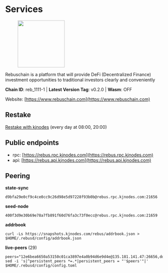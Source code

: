 # Services

<figure><img src="https://raw.githubusercontent.com/kj89/testnet_manuals/main/pingpub/logos/rebus.png" width="150" alt=""><figcaption></figcaption></figure>

Rebuschain is a platform that will provide DeFi (Decentralized Finance)  investment opportunities to traditional investors clearly and conveniently

**Chain ID**: reb_1111-1 | **Latest Version Tag**: v0.2.0 | **Wasm**: OFF

Website: [https://www.rebuschain.com](https://www.rebuschain.com)

## Restake

[Restake with kjnodes](https://restake.app/rebus/rebusvaloper1vndzy8y55ylgpmmsc34uy8rm6kqlml6ffs9lrv) (every day at 08:00, 20:00)
## Public endpoints

* rpc: [https://rebus.rpc.kjnodes.com](https://rebus.rpc.kjnodes.com)
* api: [https://rebus.api.kjnodes.com](https://rebus.api.kjnodes.com)

## Peering

**state-sync**

```
d9bfa29e0cf9c4ce0cc9c26d98e5d97228f93b0b@rebus.rpc.kjnodes.com:21656
```

**seed-node**

```
400f3d9e30b69e78a7fb891f60d76fa3c73f0ecc@rebus.rpc.kjnodes.com:21659
```

**addrbook**
```
curl -Ls https://snapshots.kjnodes.com/rebus/addrbook.json > $HOME/.rebusd/config/addrbook.json
```

**live-peers** (29)
```
peers="12e6bea6650a53150c01ca3897e4a0b94d6e9d4e@135.181.141.47:26656,dda7abe32cc84a722cf6b1d2ee3b61ebe7ad71df@135.181.212.183:21656,9d17d1c5b5d3b8c9e7ffab264b45b5dd979116f3@65.109.24.188:26656,f546370843f92e2415524a7b18f9cd528e2fd706@65.109.55.186:26656,1fcb45323f9045707c0c344a60d7cb906008cfaf@65.109.80.176:26656,b8613a7717b0ebaf2100c360cf13c92c4de33100@195.201.63.87:41666,a35d28e111c1dcc1e5f3203627b449adfb4425f2@65.109.29.150:21656,c126eed9cfede7802d78f570fec8175835309a73@141.95.127.146:26656,b570827e4397512e077028ea7121d3e19eb25bab@85.10.200.221:26656,2f6b34ad97c4827dace87436f0299cf89fe0c056@136.243.95.80:46656,f4ad005ee8ec25508c498294e9e83d81b188ea49@185.248.24.16:21656,1749a8f0aa533fc92c1212366c22c0993fbb1545@51.178.47.116:26656,34e3178b6e0f25451fd690c15fc199d5a9bdfb9b@15.204.197.11:26656,ab6a4ae2857ac05fa8f45b03871fa3945193fc61@46.4.81.204:35656,ae67d4c37632435e0d5f27041f50af20d227bdc2@93.170.72.118:21656,d9bfa29e0cf9c4ce0cc9c26d98e5d97228f93b0b@65.109.88.38:21656,cd71aa366822800a2aa7051fae69127f78b3f203@188.165.225.226:26656,b8137c688096d1abcf56942d335d061f212e6629@62.212.65.138:34656,b8c42fcb311b47cdb8285b5697f661fbba5bf1a5@51.68.157.129:26656,5c2018214fcfde67ec390702539f295165f12a3a@86.48.2.20:26656,aa2feb704c0089b1a0f23011a9e7cd2c27a06134@65.21.200.6:29656,9832950578c4492d934d6e875165757f5a98caff@51.83.96.150:26637,fa292bfad37826c9da43894b349b1480dff516b5@65.108.99.254:31656,4a4d2e7070e05ad6c13628d2f191d96172659452@65.109.65.210:40656,3cc5fb5f6140ac4e57dfc80940c8a06daa299c89@51.77.195.46:26656,6d8c83cc702365363b829a14efdd414401da369b@23.88.69.167:27565,3a3e7123b9ae814b8d8517b6635d21b9ae45bf25@195.3.222.148:26656,b8ed7daa4e2966f6c160915600d7dadf7e3ef61e@62.171.142.94:26156,d28516746773bfaeca4efa5537c0bf5990b8828e@65.21.229.33:27656"
sed -i 's|^persistent_peers *=.*|persistent_peers = "'$peers'"|' $HOME/.rebusd/config/config.toml
```
